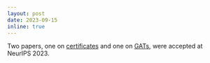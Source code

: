 ```yaml
---
layout: post
date: 2023-09-15
inline: true
---
```

Two papers, one on [certificates](/publications#scholten23hierarchical) and one on [GATs](/publications#mustafa23aregats), were accepted at NeurIPS 2023.